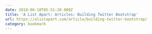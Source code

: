 ```yaml
---
date: 2018-06-18T05:51:20.000Z
title: 'A List Apart: Articles: Building Twitter Bootstrap'
url: https://alistapart.com/article/building-twitter-bootstrap/
category: bookmark
---
```

